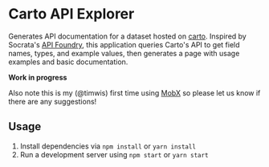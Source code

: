 # Carto API Explorer

Generates API documentation for a dataset hosted on [carto](https://carto.com).
Inspired by Socrata's [API
Foundry](https://dev.socrata.com/foundry/data.phila.gov/sspu-uyfa), this
application queries Carto's API to get field names, types, and example values,
then generates a page with usage examples and basic documentation.

**Work in progress**

Also note this is my (@timwis) first time using [MobX](https://mobx.js.org/) so
please let us know if there are any suggestions!

## Usage

1. Install dependencies via `npm install` or `yarn install`
2. Run a development server using `npm start` or `yarn start`
